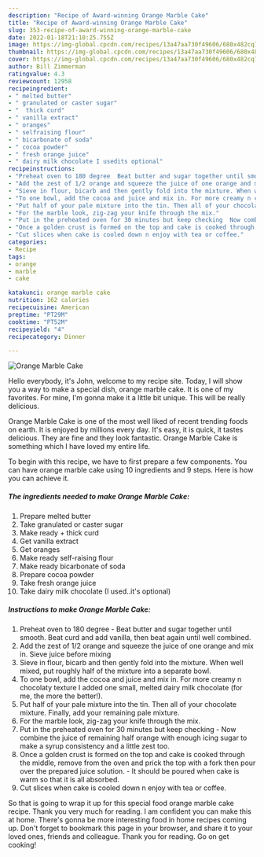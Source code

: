 ```yaml
---
description: "Recipe of Award-winning Orange Marble Cake"
title: "Recipe of Award-winning Orange Marble Cake"
slug: 353-recipe-of-award-winning-orange-marble-cake
date: 2022-01-18T21:10:25.755Z
image: https://img-global.cpcdn.com/recipes/13a47aa730f49606/680x482cq70/orange-marble-cake-recipe-main-photo.jpg
thumbnail: https://img-global.cpcdn.com/recipes/13a47aa730f49606/680x482cq70/orange-marble-cake-recipe-main-photo.jpg
cover: https://img-global.cpcdn.com/recipes/13a47aa730f49606/680x482cq70/orange-marble-cake-recipe-main-photo.jpg
author: Bill Zimmerman
ratingvalue: 4.3
reviewcount: 12958
recipeingredient:
- " melted butter"
- " granulated or caster sugar"
- "  thick curd"
- " vanilla extract"
- " oranges"
- " selfraising flour"
- " bicarbonate of soda"
- " cocoa powder"
- " fresh orange juice"
- " dairy milk chocolate I usedits optional"
recipeinstructions:
- "Preheat oven to 180 degree  Beat butter and sugar together until smooth. Beat curd and add vanilla, then beat again until well combined."
- "Add the zest of 1/2 orange and squeeze the juice of one orange and mix in. Sieve juice before mixing"
- "Sieve in flour, bicarb and then gently fold into the mixture. When well mixed, put roughly half of the mixture into a separate bowl."
- "To one bowl, add the cocoa and juice and mix in. For more creamy n chocolaty texture I added one small, melted dairy milk chocolate (for me, the more the better!)."
- "Put half of your pale mixture into the tin. Then all of your chocolate mixture. Finally, add your remaining pale mixture."
- "For the marble look, zig-zag your knife through the mix."
- "Put in the preheated oven for 30 minutes but keep checking  Now combine the juice of remaining half orange with enough icing sugar to make a syrup consistency and a little zest too."
- "Once a golden crust is formed on the top and cake is cooked through the middle, remove from the oven and prick the top with a fork then pour over the prepared juice solution.  It should be poured when cake is warm so that it is all absorbed."
- "Cut slices when cake is cooled down n enjoy with tea or coffee."
categories:
- Recipe
tags:
- orange
- marble
- cake

katakunci: orange marble cake 
nutrition: 162 calories
recipecuisine: American
preptime: "PT29M"
cooktime: "PT52M"
recipeyield: "4"
recipecategory: Dinner

---
```



![Orange Marble Cake](https://img-global.cpcdn.com/recipes/13a47aa730f49606/680x482cq70/orange-marble-cake-recipe-main-photo.jpg)

Hello everybody, it's John, welcome to my recipe site. Today, I will show you a way to make a special dish, orange marble cake. It is one of my favorites. For mine, I'm gonna make it a little bit unique. This will be really delicious.



Orange Marble Cake is one of the most well liked of recent trending foods on earth. It is enjoyed by millions every day. It's easy, it is quick, it tastes delicious. They are fine and they look fantastic. Orange Marble Cake is something which I have loved my entire life.


To begin with this recipe, we have to first prepare a few components. You can have orange marble cake using 10 ingredients and 9 steps. Here is how you can achieve it.

<!--inarticleads1-->

##### The ingredients needed to make Orange Marble Cake:

1. Prepare  melted butter
1. Take  granulated or caster sugar
1. Make ready  + thick curd
1. Get  vanilla extract
1. Get  oranges
1. Make ready  self-raising flour
1. Make ready  bicarbonate of soda
1. Prepare  cocoa powder
1. Take  fresh orange juice
1. Take  dairy milk chocolate (I used..it&#39;s optional)




<!--inarticleads2-->

##### Instructions to make Orange Marble Cake:

1. Preheat oven to 180 degree  - Beat butter and sugar together until smooth. Beat curd and add vanilla, then beat again until well combined.
1. Add the zest of 1/2 orange and squeeze the juice of one orange and mix in. Sieve juice before mixing
1. Sieve in flour, bicarb and then gently fold into the mixture. When well mixed, put roughly half of the mixture into a separate bowl.
1. To one bowl, add the cocoa and juice and mix in. For more creamy n chocolaty texture I added one small, melted dairy milk chocolate (for me, the more the better!).
1. Put half of your pale mixture into the tin. Then all of your chocolate mixture. Finally, add your remaining pale mixture.
1. For the marble look, zig-zag your knife through the mix.
1. Put in the preheated oven for 30 minutes but keep checking  - Now combine the juice of remaining half orange with enough icing sugar to make a syrup consistency and a little zest too.
1. Once a golden crust is formed on the top and cake is cooked through the middle, remove from the oven and prick the top with a fork then pour over the prepared juice solution.  - It should be poured when cake is warm so that it is all absorbed.
1. Cut slices when cake is cooled down n enjoy with tea or coffee.




So that is going to wrap it up for this special food orange marble cake recipe. Thank you very much for reading. I am confident you can make this at home. There's gonna be more interesting food in home recipes coming up. Don't forget to bookmark this page in your browser, and share it to your loved ones, friends and colleague. Thank you for reading. Go on get cooking!
